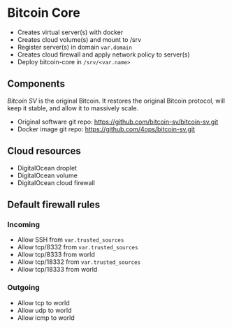 # Bitcoin Core

* Creates virtual server(s) with docker
* Creates cloud volume(s) and mount to /srv
* Register server(s) in domain `var.domain`
* Creates cloud firewall and apply network policy to server(s)
* Deploy bitcoin-core in `/srv/<var.name>`

## Components

*Bitcoin SV* is the original Bitcoin. It restores the original Bitcoin protocol, will keep it stable, and allow it to massively scale.

* Original software git repo: <https://github.com/bitcoin-sv/bitcoin-sv.git>
* Docker image git repo: <https://github.com/4ops/bitcoin-sv.git>

## Cloud resources

* DigitalOcean droplet
* DigitalOcean volume
* DigitalOcean cloud firewall

## Default firewall rules

### Incoming

* Allow SSH from `var.trusted_sources`
* Allow tcp/8332 from `var.trusted_sources`
* Allow tcp/8333 from world
* Allow tcp/18332 from `var.trusted_sources`
* Allow tcp/18333 from world

### Outgoing

* Allow tcp to world
* Allow udp to world
* Allow icmp to world
